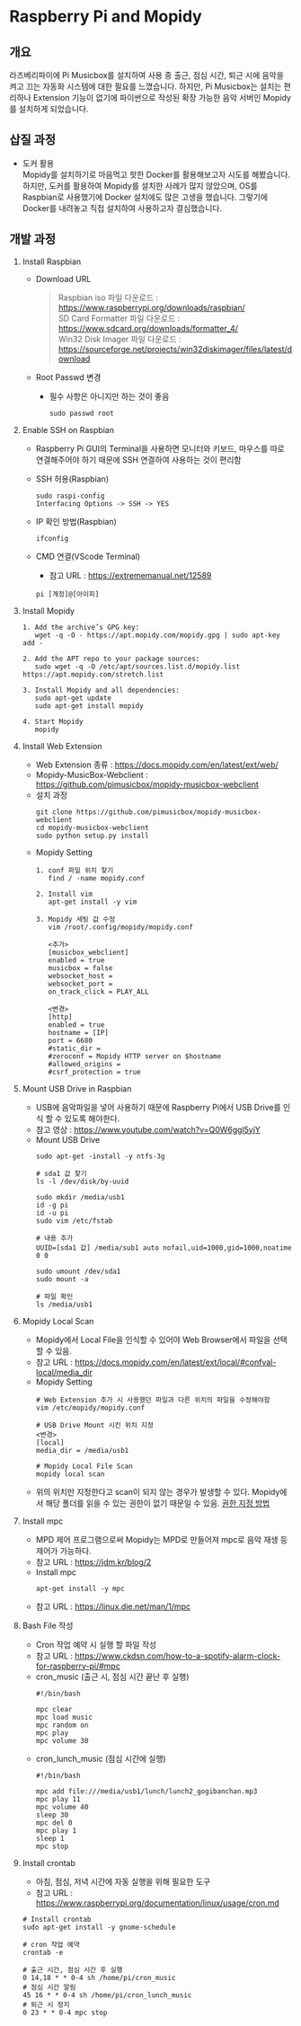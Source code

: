 # Raspberry Pi and Mopidy

## 개요

라즈베리파이에 Pi Musicbox를 설치하여 사용 중 출근, 점심 시간, 퇴근 시에 음악을 켜고 끄는 자동화 시스템에 대한 필요를 느꼈습니다. 하지만, Pi Musicbox는 설치는 편리하나 Extension 기능이 없기에 파이썬으로 작성된 확장 가능한 음악 서버인 Mopidy를 설치하게 되었습니다.

## 삽질 과정

- 도커 활용  
   Mopidy를 설치하기로 마음먹고 핫한 Docker를 활용해보고자 시도를 해봤습니다. 하지만, 도커를 활용하여 Mopidy를 설치한 사례가 많지 않았으며, OS를 Raspbian로 사용했기에 Docker 설치에도 많은 고생을 했습니다. 그렇기에 Docker를 내려놓고 직접 설치하여 사용하고자 결심했습니다.

## 개발 과정

1. Install Raspbian
   - Download URL
      > Raspbian iso 파일 다운로드 : https://www.raspberrypi.org/downloads/raspbian/  
      > SD Card Formatter 파일 다운로드 : https://www.sdcard.org/downloads/formatter_4/  
      > Win32 Disk Imager 파일 다운로드 : https://sourceforge.net/projects/win32diskimager/files/latest/download

   - Root Passwd 변경
      - 필수 사항은 아니지만 하는 것이 좋음
         ```
         sudo passwd root
         ```
1. Enable SSH on Raspbian
   - Raspberry Pi GUI의 Terminal을 사용하면 모니터와 키보드, 마우스를 따로 연결해주어야 하기 때문에 SSH 연결하여 사용하는 것이 편리함
   - SSH 허용(Raspbian)
      ```
      sudo raspi-config
      Interfacing Options -> SSH -> YES
      ```

   - IP 확인 방법(Raspbian)
      ```
      ifconfig
      ```

   - CMD 연결(VScode Terminal)
      - 참고 URL : https://extrememanual.net/12589
      ```
      pi [계정]@[아이피]
      ```

1. Install Mopidy
   ```
   1. Add the archive’s GPG key:
      wget -q -O - https://apt.mopidy.com/mopidy.gpg | sudo apt-key add -
   
   2. Add the APT repo to your package sources:
      sudo wget -q -O /etc/apt/sources.list.d/mopidy.list https://apt.mopidy.com/stretch.list
   
   3. Install Mopidy and all dependencies:
      sudo apt-get update
      sudo apt-get install mopidy

   4. Start Mopidy
      mopidy
   ```

1. Install Web Extension
   - Web Extension 종류 : https://docs.mopidy.com/en/latest/ext/web/
   - Mopidy-MusicBox-Webclient : https://github.com/pimusicbox/mopidy-musicbox-webclient
   - 설치 과정
      ```
      git clone https://github.com/pimusicbox/mopidy-musicbox-webclient
      cd mopidy-musicbox-webclient
      sudo python setup.py install
      ```
   - Mopidy Setting
      ```
      1. conf 파일 위치 찾기
         find / -name mopidy.conf

      2. Install vim
         apt-get install -y vim

      3. Mopidy 세팅 값 수정
         vim /root/.config/mopidy/mopidy.conf

         <추가>
         [musicbox_webclient]
         enabled = true
         musicbox = false
         websocket_host =
         websocket_port =
         on_track_click = PLAY_ALL

         <변경>
         [http]
         enabled = true
         hostname = [IP]
         port = 6680
         #static_dir =
         #zeroconf = Mopidy HTTP server on $hostname
         #allowed_origins =
         #csrf_protection = true
      ```

1. Mount USB Drive in Raspbian
   - USB에 음악파일을 넣어 사용하기 때문에 Raspberry Pi에서 USB Drive를 인식 할 수 있도록 해야한다.
   - 참고 영상 : https://www.youtube.com/watch?v=Q0W6ggl5yjY
   - Mount USB Drive
      ```
      sudo apt-get -install -y ntfs-3g
      
      # sda1 값 찾기 
      ls -l /dev/disk/by-uuid

      sudo mkdir /media/usb1
      id -g pi
      id -u pi
      sudo vim /etc/fstab

      # 내용 추가
      UUID=[sda1 값] /media/sub1 auto nofail,uid=1000,gid=1000,noatime 0 0

      sudo umount /dev/sda1
      sudo mount -a

      # 파일 확인
      ls /media/usb1
      ```

1. Mopidy Local Scan
   - Mopidy에서 Local File을 인식할 수 있어야 Web Browser에서 파일을 선택할 수 있음.
   - 참고 URL : https://docs.mopidy.com/en/latest/ext/local/#confval-local/media_dir
   - Mopidy Setting
      ```
      # Web Extension 추가 시 사용했던 파일과 다른 위치의 파일을 수정해야함
      vim /etc/mopidy/mopidy.conf

      # USB Drive Mount 시킨 위치 지정
      <변경>
      [local]
      media_dir = /media/usb1

      # Mopidy Local File Scan
      mopidy local scan
      ```
   - 위의 위치만 지정한다고 scan이 되지 않는 경우가 발생할 수 있다. Mopidy에서 해당 폴더를 읽을 수 있는 권한이 없기 때문일 수 있음. [권한 지정 방법](https://unix.stackexchange.com/questions/21251/execute-vs-read-bit-how-do-directory-permissions-in-linux-work)

1. Install mpc
   - MPD 제어 프로그램으로써 Mopidy는 MPD로 만들어져 mpc로 음악 재생 등 제어가 가능하다.
   - 참고 URL : https://jdm.kr/blog/2
   - Install mpc
      ```
      apt-get install -y mpc
      ```
   - 참고 URL : https://linux.die.net/man/1/mpc

1. Bash File 작성
   - Cron 작업 예약 시 실행 할 파일 작성
   - 참고 URL : https://www.ckdsn.com/how-to-a-spotify-alarm-clock-for-raspberry-pi/#mpc
   - cron_music (출근 시, 점심 시간 끝난 후 실행)
      ```
      #!/bin/bash

      mpc clear
      mpc load music
      mpc random on
      mpc play
      mpc volume 30
      ```
   - cron_lunch_music (점심 시간에 실행)
      ```
      #!/bin/bash

      mpc add file:///media/usb1/lunch/lunch2_gogibanchan.mp3
      mpc play 11
      mpc volume 40
      sleep 30
      mpc del 0
      mpc play 1
      sleep 1
      mpc stop
      ```

1. Install crontab
   - 아침, 점심, 저녁 시간에 자동 실행을 위해 필요한 도구
   - 참고 URL : https://www.raspberrypi.org/documentation/linux/usage/cron.md
   ```
   # Install crontab
   sudo apt-get install -y gnome-schedule

   # cron 작업 예약
   crontab -e

   # 출근 시간, 점심 시간 후 실행
   0 14,18 * * 0-4 sh /home/pi/cron_music
   # 점심 시간 알림
   45 16 * * 0-4 sh /home/pi/cron_lunch_music
   # 퇴근 시 정지
   0 23 * * 0-4 mpc stop
   ```

